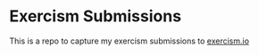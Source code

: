 Exercism Submissions
====================

This is a repo to capture my exercism submissions to [exercism.io](http://exercism.io "exercism.io")
